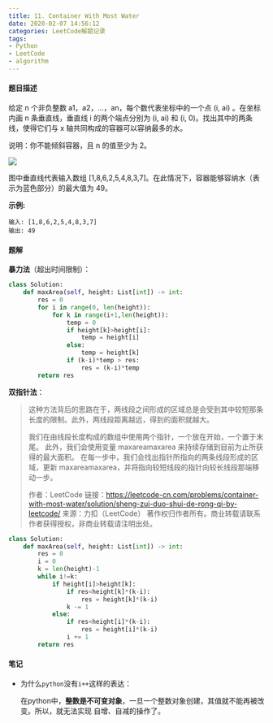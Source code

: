 ```yaml
---
title: 11. Container With Most Water
date: 2020-02-07 14:56:12
categories: LeetCode解题记录
tags:
- Python
- LeetCode
- algorithm
---
```


#### 题目描述

给定 n 个非负整数 a1，a2，...，an，每个数代表坐标中的一个点 (i, ai) 。在坐标内画 n 条垂直线，垂直线 i 的两个端点分别为 (i, ai) 和 (i, 0)。找出其中的两条线，使得它们与 x 轴共同构成的容器可以容纳最多的水。

说明：你不能倾斜容器，且 n 的值至少为 2。

![](https://aliyun-lc-upload.oss-cn-hangzhou.aliyuncs.com/aliyun-lc-upload/uploads/2018/07/25/question_11.jpg)

图中垂直线代表输入数组 [1,8,6,2,5,4,8,3,7]。在此情况下，容器能够容纳水（表示为蓝色部分）的最大值为 49。

**示例:**

```
输入: [1,8,6,2,5,4,8,3,7]
输出: 49
```

#### 题解

**暴力法**（超出时间限制）：

```python
class Solution:
    def maxArea(self, height: List[int]) -> int:
        res = 0
        for i in range(0, len(height)):
            for k in range(i+1,len(height)):
                temp = 0
                if height[k]>height[i]:
                    temp = height[i]
                else:
                    temp = height[k]
                if (k-i)*temp > res:
                    res = (k-i)*temp
        return res
```

**双指针法**：

>这种方法背后的思路在于，两线段之间形成的区域总是会受到其中较短那条长度的限制。此外，两线段距离越远，得到的面积就越大。
>
>我们在由线段长度构成的数组中使用两个指针，一个放在开始，一个置于末尾。 此外，我们会使用变量 maxareamaxarea 来持续存储到目前为止所获得的最大面积。 在每一步中，我们会找出指针所指向的两条线段形成的区域，更新 maxareamaxarea，并将指向较短线段的指针向较长线段那端移动一步。
>
>作者：LeetCode
>链接：https://leetcode-cn.com/problems/container-with-most-water/solution/sheng-zui-duo-shui-de-rong-qi-by-leetcode/
>来源：力扣（LeetCode）
>著作权归作者所有。商业转载请联系作者获得授权，非商业转载请注明出处。

```python
class Solution:
    def maxArea(self, height: List[int]) -> int:
        res = 0
        i = 0
        k = len(height)-1
        while i!=k:
            if height[i]>height[k]:
                if res<height[k]*(k-i):
                    res = height[k]*(k-i)
                k -= 1
            else:
                if res<height[i]*(k-i):
                    res = height[i]*(k-i)
                i += 1
        return res
```

#### 笔记

* 为什么`python`没有`i++`这样的表达：

  在python中，**整数是不可变对象**，一旦一个整数对象创建，其值就不能再被改变。所以，就无法实现 自增、自减的操作了。

  